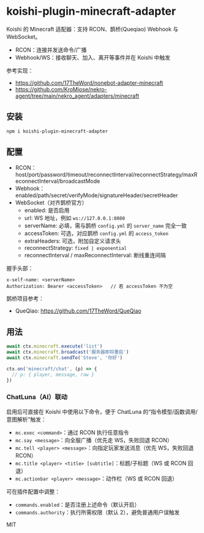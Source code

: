 # koishi-plugin-minecraft-adapter

Koishi 的 Minecraft 适配器：支持 RCON、鹊桥(Queqiao) Webhook 与 WebSocket。

- RCON：连接并发送命令/广播
- Webhook/WS：接收聊天、加入、离开等事件并在 Koishi 中触发

参考实现：
- https://github.com/17TheWord/nonebot-adapter-minecraft
- https://github.com/KroMiose/nekro-agent/tree/main/nekro_agent/adapters/minecraft

## 安装

```bash
npm i koishi-plugin-minecraft-adapter
```

## 配置

- RCON：host/port/password/timeout/reconnectInterval/reconnectStrategy/maxReconnectInterval/broadcastMode
- Webhook：enabled/path/secret/verifyMode/signatureHeader/secretHeader
- WebSocket（对齐鹊桥官方）
  - enabled: 是否启用
  - url: WS 地址，例如 `ws://127.0.0.1:8080`
  - serverName: 必填，需与鹊桥 `config.yml` 的 `server_name` 完全一致
  - accessToken: 可选，对应鹊桥 `config.yml` 的 `access_token`
  - extraHeaders: 可选，附加自定义请求头
  - reconnectStrategy: `fixed | exponential`
  - reconnectInterval / maxReconnectInterval: 断线重连间隔

握手头部：

```
x-self-name: <serverName>
Authorization: Bearer <accessToken>   // 若 accessToken 不为空
```

鹊桥项目参考：

- QueQiao: https://github.com/17TheWord/QueQiao

## 用法

```ts
await ctx.minecraft.execute('list')
await ctx.minecraft.broadcast('服务器即将重启')
await ctx.minecraft.sendTo('Steve', '你好')

ctx.on('minecraft/chat', (p) => {
  // p: { player, message, raw }
})
```

### ChatLuna（AI）联动

启用后可直接在 Koishi 中使用以下命令，便于 ChatLuna 的“指令模型/函数调用/意图解析”触发：

- `mc.exec <command>`：通过 RCON 执行任意指令
- `mc.say <message>`：向全服广播（优先走 WS，失败回退 RCON）
- `mc.tell <player> <message>`：向指定玩家发送消息（优先 WS，失败回退 RCON）
- `mc.title <player> <title> [subtitle]`：标题/子标题（WS 或 RCON 回退）
- `mc.actionbar <player> <message>`：动作栏（WS 或 RCON 回退）

可在插件配置中调整：
- `commands.enabled`：是否注册上述命令（默认开启）
- `commands.authority`：执行所需权限（默认 2），避免普通用户误触发

MIT
